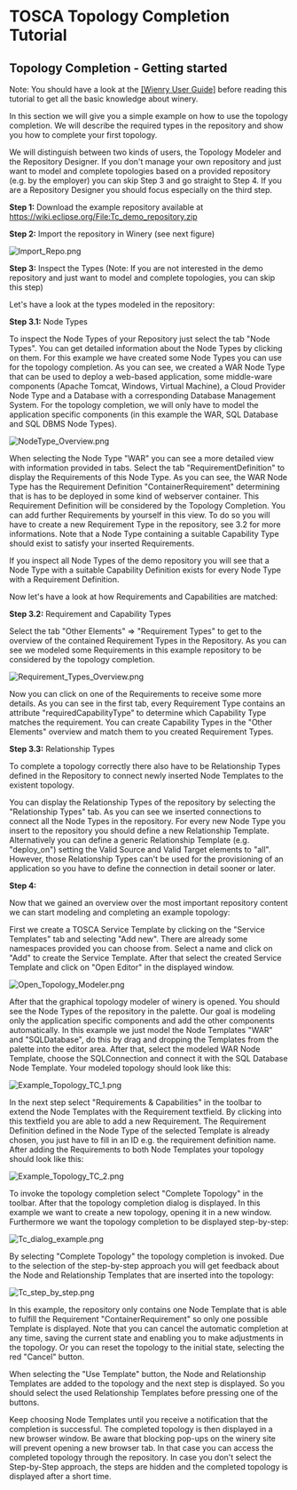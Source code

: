 # TOSCA Topology Completion Tutorial

## Topology Completion - Getting started

Note: You should have a look at the [[Wienry User Guide]](http://eclipse.github.io/winery/UserGuide) before reading this tutorial to get all the basic knowledge about winery.

In this section we will give you a simple example on how to use the topology completion.
We will describe the required types in the repository and show you how to complete your first topology.

We will distinguish between two kinds of users, the Topology Modeler and the Repository Designer.
If you don't manage your own repository and just want to model and complete topologies based on a provided repository (e.g. by the employer) you can skip Step 3 and go straight to Step 4.
If you are a Repository Designer you should focus especially on the third step.

**Step 1:** Download the example repository available at https://wiki.eclipse.org/File:Tc_demo_repository.zip

**Step 2:** Import the repository in Winery (see next figure)

![Import_Repo.png](graphics/completion/tutorial/Import_Repo.png)

**Step 3:** Inspect the Types (Note: If you are not interested in the demo repository and just want to model and complete topologies, you can skip this step)

Let's have a look at the types modeled in the repository:

**Step 3.1:** Node Types

To inspect the Node Types of your Repository just select the tab "Node Types". You can get detailed information about the Node Types by clicking on them.
For this example we have created some Node Types you can use for the topology completion. As you can see, we created a WAR Node Type that can be used to deploy a web-based application, some middle-ware components (Apache Tomcat, Windows, Virtual Machine), a Cloud Provider Node Type and a Database with a corresponding Database Management System. For the topology completion, we will only have to model the application specific components (in this example the WAR, SQL Database and SQL DBMS Node Types).

![NodeType_Overview.png](graphics/completion/tutorial/NodeType_Overview.png)

When selecting the Node Type "WAR" you can see a more detailed view with information provided in tabs. Select the tab "RequirementDefinition" to display
the Requirements of this Node Type. As you can see, the WAR Node Type has the Requirement Definition "ContainerRequirement" determining that is has to be deployed in some kind of webserver container. This Requirement Definition will be considered by the Topology Completion. You can add further Requirements by yourself in this view. To do so you will have to create a new Requirement Type in the repository, see 3.2 for more informations. Note that a Node Type containing a suitable Capability Type should exist to satisfy your inserted Requirements.

If you inspect all Node Types of the demo repository you will see that a Node Type with a suitable Capability Definition exists for every Node Type with a Requirement Definition.

Now let's have a look at how Requirements and Capabilities are matched:

**Step 3.2:** Requirement and Capability Types

Select the tab "Other Elements" => "Requirement Types" to get to the overview of the contained Requirement Types in the Repository. As you can see we modeled
some Requirements in this example repository to be considered by the topology completion.

![Requirement_Types_Overview.png](graphics/completion/tutorial/Requirement_Types_Overview.png)

Now you can click on one of the Requirements to receive some more details. As you can see in the first tab, every Requirement Type contains an attribute "requiredCapabilityType" to determine which Capability Type matches the requirement. You can create Capability Types in the "Other Elements" overview and match them to you created Requirement Types.

**Step 3.3:** Relationship Types

To complete a topology correctly there also have to be Relationship Types defined in the Repository to connect newly inserted Node Templates to the
existent topology.

You can display the Relationship Types of the repository by selecting the "Relationship Types" tab. As you can see we inserted connections to connect all the Node Types in the repository. For every new Node Type you insert to the repository you should define a new Relationship Template. Alternatively you can define a generic Relationship Template (e.g. "deploy_on") setting the Valid Source and Valid Target elements to "all". However, those Relationship Types can't be used for the provisioning of an application so you have to define the connection in detail sooner or later.

**Step 4:**

Now that we gained an overview over the most important repository content we can start modeling and completing an example topology:

First we create a TOSCA Service Template by clicking on the "Service Templates" tab and selecting "Add new". There are already some namespaces provided you can choose from. Select a name and click on "Add" to create the Service Template. After that select the created Service Template and click on "Open Editor" in the
displayed window.

![Open_Topology_Modeler.png](graphics/completion/tutorial/Open_Topology_Modeler.png)

After that the graphical topology modeler of winery is opened. You should see the Node Types of the repository in the palette. Our goal is modeling only the application specific components and add the other components automatically. In this example we just model the Node Templates "WAR" and "SQLDatabase", do this by drag and dropping the Templates from the palette into the editor area. After that, select the modeled WAR Node Template, choose the SQLConnection and connect it with the SQL Database Node Template. Your modeled topology should look like this:

![Example_Topology_TC_1.png](graphics/completion/tutorial/Example_Topology_TC_1.png)

In the next step select "Requirements & Capabilities" in the toolbar to extend the Node Templates with the Requirement textfield. By clicking into this textfield
you are able to add a new Requirement. The Requirement Definition defined in the Node Type of the selected Template is already chosen, you just have to fill in an ID e.g. the requirement definition name. After adding the Requirements to both Node Templates your topology should look like this:

![Example_Topology_TC_2.png](graphics/completion/tutorial/Example_Topology_TC_2.png)

To invoke the topology completion select "Complete Topology" in the toolbar. After that the topology completion dialog is displayed. In this example we want to
create a new topology, opening it in a new window. Furthermore we want the topology completion to be displayed step-by-step:

![Tc_dialog_example.png](graphics/completion/tutorial/Tc_dialog_example.png)

By selecting "Complete Topology" the topology completion is invoked. Due to the selection of the step-by-step approach you will get feedback about the Node
and Relationship Templates that are inserted into the topology:

![Tc_step_by_step.png](graphics/completion/tutorial/Tc_step_by_step.png)

In this example, the repository only contains one Node Template that is able to fulfill the Requirement "ContainerRequirement" so only one possible Template is displayed. Note that you can cancel the automatic completion at any time, saving the current state and enabling you to make adjustments in the topology. Or you can reset the topology to the initial state, selecting the red "Cancel" button.

When selecting the "Use Template" button, the Node and Relationship Templates are added to the topology and the next step is displayed. So you should select the used Relationship Templates before pressing one of the buttons.

Keep choosing Node Templates until you receive a notification that the completion is successful. The completed topology is then displayed in a new browser window. Be aware that blocking pop-ups on the winery site will prevent opening a new browser tab. In that case you can access the completed topology through the repository. In case you don't select the Step-by-Step approach, the steps are hidden and the completed topology is displayed after a short time.
